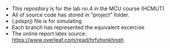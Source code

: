 -  This repository is for the lab no.4 in the MCU course (HCMUT)
-  All of source code has stored in "project" folder.
-  (.pdsprj) file is for simulating
-  Each branch has represented the equivalent excercise
-  The online report latex source: https://www.overleaf.com/read/hrfxhxnkhnqh
